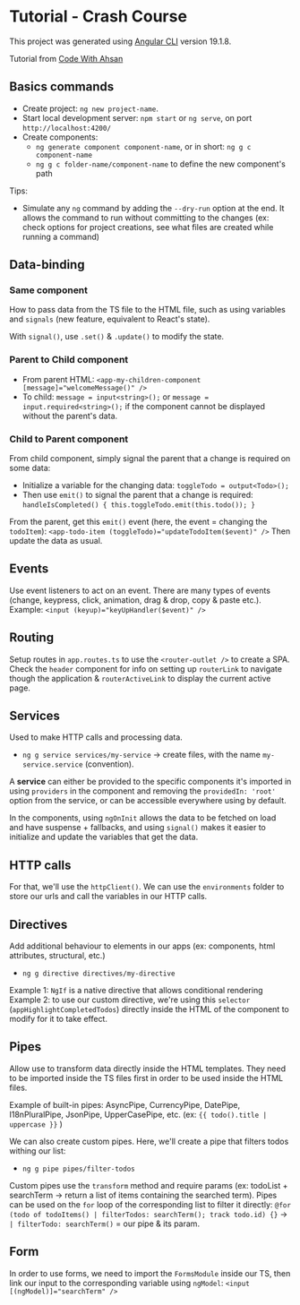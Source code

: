 # Tutorial - Crash Course

This project was generated using [Angular CLI](https://github.com/angular/angular-cli) version 19.1.8.

Tutorial from [Code With Ahsan](https://www.youtube.com/watch?v=oUmVFHlwZsI)

## Basics commands

- Create project: `ng new project-name`.
- Start local development server: `npm start` or `ng serve`, on port `http://localhost:4200/`
- Create components:
  - `ng generate component component-name`, or in short: `ng g c component-name`
  - `ng g c folder-name/component-name` to define the new component's path

Tips:

- Simulate any `ng` command by adding the `--dry-run` option at the end. It allows the command to run without committing to the changes (ex: check options for project creations, see what files are created while running a command)

## Data-binding

### Same component

How to pass data from the TS file to the HTML file, such as using variables and `signals` (new feature, equivalent to React's state).

With `signal()`, use `.set()` & `.update()` to modify the state.

### Parent to Child component

- From parent HTML: `<app-my-children-component [message]="welcomeMessage()" />`
- To child: `message = input<string>();` or `message = input.required<string>();` if the component cannot be displayed without the parent's data.

### Child to Parent component

From child component, simply signal the parent that a change is required on some data:

- Initialize a variable for the changing data: `toggleTodo = output<Todo>();`
- Then use `emit()` to signal the parent that a change is required: `handleIsCompleted() { this.toggleTodo.emit(this.todo()); }`

From the parent, get this `emit()` event (here, the event = changing the `todoItem`):
`<app-todo-item (toggleTodo)="updateTodoItem($event)" />`
Then update the data as usual.

## Events

Use event listeners to act on an event. There are many types of events (change, keypress, click, animation, drag & drop, copy & paste etc.).
Example: `<input (keyup)="keyUpHandler($event)" />`

## Routing

Setup routes in `app.routes.ts` to use the `<router-outlet />` to create a SPA.
Check the `header` component for info on setting up `routerLink` to navigate though the application & `routerActiveLink` to display the current active page.

## Services

Used to make HTTP calls and processing data.

- `ng g service services/my-service` -> create files, with the name `my-service.service` (convention).

A **service** can either be provided to the specific components it's imported in using `providers` in the component and removing the `providedIn: 'root'` option from the service, or can be accessible everywhere using by default.

In the components, using `ngOnInit` allows the data to be fetched on load and have suspense + fallbacks, and using `signal()` makes it easier to initialize and update the variables that get the data.

## HTTP calls

For that, we'll use the `httpClient()`.
We can use the `environments` folder to store our urls and call the variables in our HTTP calls.

## Directives

Add additional behaviour to elements in our apps (ex: components, html attributes, structural, etc.)

- `ng g directive directives/my-directive`

Example 1: `NgIf` is a native directive that allows conditional rendering
Example 2: to use our custom directive, we're using this `selector` (`appHighlightCompletedTodos`) directly inside the HTML of the component to modify for it to take effect.

## Pipes

Allow use to transform data directly inside the HTML templates. They need to be imported inside the TS files first in order to be used inside the HTML files.

Example of built-in pipes: AsyncPipe, CurrencyPipe, DatePipe, I18nPluralPipe, JsonPipe, UpperCasePipe, etc.
(ex: `{{ todo().title | uppercase }}` )

We can also create custom pipes. Here, we'll create a pipe that filters todos withing our list:

- `ng g pipe pipes/filter-todos`

Custom pipes use the `transform` method and require params (ex: todoList + searchTerm -> return a list of items containing the searched term).
Pipes can be used on the `for` loop of the corresponding list to filter it directly:
`@for (todo of todoItems() | filterTodos: searchTerm(); track todo.id) {}` -> `| filterTodo: searchTerm()` = our pipe & its param.

## Form

In order to use forms, we need to import the `FormsModule` inside our TS, then link our input to the corresponding variable using `ngModel`: `<input [(ngModel)]="searchTerm" />`

